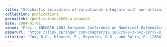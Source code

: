 ```yaml
---
title: "Stochastic relaxation of variational integrals with non-attainable infima"
collection: publications
permalink: /publication/2004-a-enumath
date: 2004-01-01
venue: "Proc.: ENUMATH 2003 European Conference on Numerical Mathematics"
paperurl: "https://link.springer.com/chapter/10.1007/978-3-642-18775-9_21"
citation: "Cox, D.D., Kloucek, P., Reynolds, D.R., and Solin, P. (2004). &quot;Stochastic relaxation of variational integrals with non-attainable infima.&quot; In: Feistauer, M., Dolejsi, V., Knobloch, P., Najzar, K. (eds) <i>Numerical Mathematics and Advanced Applications</i>, Springer, Berlin, Heidelberg, 239-249."
---
```

